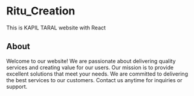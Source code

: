 # Ritu_Creation

This is KAPIL TARAL website with React

## About

 Welcome to our website! We are passionate about delivering quality services
 and creating value for our users. Our mission is to provide excellent solutions
 that meet your needs. We are committed to delivering the best services to our customers.
 Contact us anytime for inquiries or support.